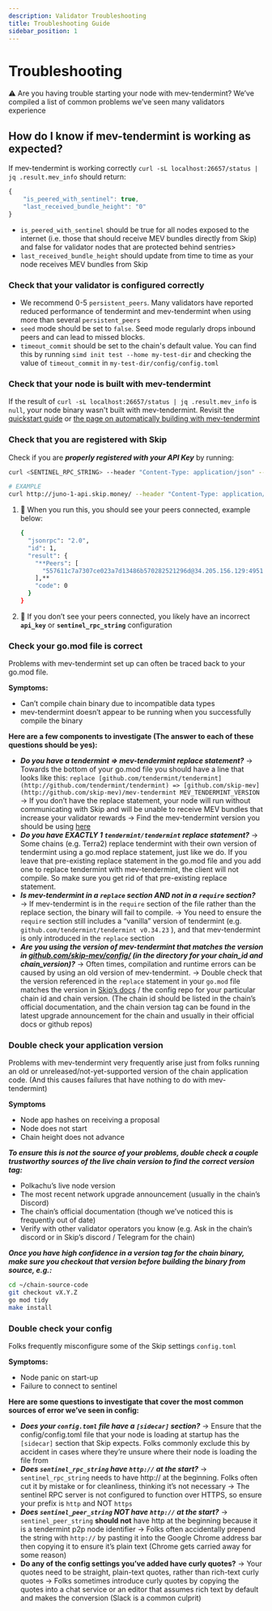 ```yaml
---
description: Validator Troubleshooting
title: Troubleshooting Guide
sidebar_position: 1
---
```


# Troubleshooting

<aside>
⚠️ Are you having trouble starting your node with mev-tendermint? We’ve compiled a list of common problems we’ve seen many validators experience

</aside>

## How do I know if mev-tendermint is working as expected?
If mev-tendermint is working correctly `curl -sL localhost:26657/status | jq .result.mev_info` should return: 

```jsx
{
    "is_peered_with_sentinel": true,
    "last_received_bundle_height": "0"
}
```

- `is_peered_with_sentinel` should be true for all nodes exposed to the internet (i.e. those that should 
receive MEV bundles directly from Skip) and false for validator nodes that are protected behind sentries>
- `last_received_bundle_height` should update from time to time as your node receives MEV bundles from Skip

### Check that your validator is configured correctly

- We recommend 0-5 `persistent_peers`. Many validators have reported reduced performance of tendermint and mev-tendermint
when using more than several `persistent_peers`
- `seed` mode should be set to `false`. Seed mode regularly drops inbound peers and can lead to missed blocks.
- `timeout_commit` should be set to the chain's default value. You can find this by running `simd init test --home my-test-dir` and checking the value of `timeout_commit` in `my-test-dir/config/config.toml`

### Check that your node is built with mev-tendermint
If the result of `curl -sL localhost:26657/status | jq .result.mev_info` is `null`, your node binary wasn't built with mev-tendermint. Revisit the [quickstart guide](./0-quickstart.md) or [the page on automatically building with mev-tendermint](./4-autobuild.md)


### Check that you are registered with Skip
Check if you are **_properly registered with your API Key_** by running:

```bash
curl <SENTINEL_RPC_STRING> --header "Content-Type: application/json" --request POST --data '{"method": "get_peers", "params": ["**<API_KEY>**"], "id": 1}'

# EXAMPLE
curl http://juno-1-api.skip.money/ --header "Content-Type: application/json" --request POST --data '{"method": "get_peers", "params": ["YdtqnUpRsWOCK1wFIVBW1/rGGqY="], "id": 1}'
```

1. 🚨 When you run this, you should see your peers connected, example below:

    ```bash
    {
      "jsonrpc": "2.0",
      "id": 1,
      "result": {
        "**Peers": [
          "557611c7a7307ce023a7d13486b570282521296d@34.205.156.129:49510"
        ],**
        "code": 0
      }
    }
    ```

2. 🚨 If you don’t see your peers connected, you likely have an incorrect **`api_key`** or **`sentinel_rpc_string`** configuration



### Check your go.mod file is correct

Problems with mev-tendermint set up can often be traced back to your go.mod file.

**Symptoms:**

- Can’t compile chain binary due to incompatible data types
- mev-tendermint doesn’t appear to be running when you successfully compile the binary

**Here are a few components to investigate (The answer to each of these questions should be yes):**

- **_*Do you have a tendermint ⇒ mev-tendermint replace statement?*_**
  → Towards the bottom of your go.mod file you should have a line that looks like this:
  `replace [github.com/tendermint/tendermint](http://github.com/tendermint/tendermint) => [github.com/skip-mev](http://github.com/skip-mev)/mev-tendermint MEV_TENDERMINT_VERSION`
  → If you don’t have the replace statement, your node will run without communicating with Skip and will be unable to receive MEV bundles that increase your validator rewards
  → Find the mev-tendermint version you should be using [here](./../3-chain-configuration.md)
- **_*Do you have EXACTLY 1 `tendermint/tendermint` replace statement?*_**
  → Some chains (e.g. Terra2) replace tendermint with their own version of tendermint using a go.mod replace statement, just like we do. If you leave that pre-existing replace statement in the go.mod file and you add one to replace tendermint with mev-tendermint, the client will not compile. So make sure you get rid of that pre-existing replace statement.
- **_*Is mev-tendermint in a `replace` section AND not in a `require` section?*_**
  → If mev-tendermint is in the `require` section of the file rather than the replace section, the binary will fail to compile.
  → You need to ensure the `require` section still includes a “vanilla” version of tendermint (e.g. `github.com/tendermint/tendermint v0.34.23` ), and that mev-tendermint is only introduced in the `replace` section
- **_Are you using the version of mev-tendermint that matches the version in [github.com/skip-mev/config/](http://github.com/skip-mev/config/) (in the directory for your chain_id and chain_version)?_**
  → Often times, compilation and runtime errors can be caused by using an old version of mev-tendermint.
  <!--- TODO:"config repo" used to be a link to the same page --->
  → Double check that the version referenced in the `replace` statement in your `go.mod` file matches the version in [Skip’s docs](./config.md) / the config repo for your particular chain id and chain version. (The chain id should be listed in the chain’s official documentation, and the chain version tag can be found in the latest upgrade announcement for the chain and usually in their official docs or github repos)

### Double check your application version

Problems with mev-tendermint very frequently arise just from folks running an old or unreleased/not-yet-supported version of the chain application code. (And this causes failures that have nothing to do with mev-tendermint)

**Symptoms**

- Node app hashes on receiving a proposal
- Node does not start
- Chain height does not advance

**_To ensure this is not the source of your problems, double check a couple trustworthy sources of the live chain version to find the correct version tag:_**

<!--- TODO: This used to link to the same page --->

- Polkachu’s live node version
- The most recent network upgrade announcement (usually in the chain’s Discord)
- The chain’s official documentation (though we’ve noticed this is frequently out of date)
- Verify with other validator operators you know (e.g. Ask in the chain’s discord or in Skip’s discord / Telegram for the chain)

**_Once you have high confidence in a version tag for the chain binary, make sure you checkout that version before building the binary from source, e.g.:_**

```bash
cd ~/chain-source-code
git checkout vX.Y.Z
go mod tidy
make install
```

### Double check your config

Folks frequently misconfigure some of the Skip settings `config.toml`

**Symptoms:**

- Node panic on start-up
- Failure to connect to sentinel

**Here are some questions to investigate that cover the most common sources of error we’ve seen in config:**

- **_Does your `config.toml` file have a `[sidecar]` section?_**
  → Ensure that the config/config.toml file that your node is loading at startup has the `[sidecar]` section that Skip expects. Folks commonly exclude this by accident in cases where they’re unsure where their node is loading the file from
- **_Does `sentinel_rpc_string` have `http://` at the start?_**
  → `sentinel_rpc_string` needs to have http:// at the beginning. Folks often cut it by mistake or for cleanliness, thinking it’s not necessary
  → The sentinel RPC server is not configured to function over HTTPS, so ensure your prefix is `http` and NOT `https`
- **_Does `sentinel_peer_string` NOT have `http://` at the start?_**
  → `sentinel_peer_string` **should not** have http at the beginning because it is a tendermint p2p node identifier
  → Folks often accidentally prepend the string with `http://` by pasting it into the Google Chrome address bar then copying it to ensure it’s plain text (Chrome gets carried away for some reason)
- **Do any of the config settings you’ve added have curly quotes?**
  → Your quotes need to be straight, plain-text quotes, rather than rich-text curly quotes
  → Folks sometimes introduce curly quotes by copying the quotes into a chat service or an editor that assumes rich text by default and makes the conversion (Slack is a common culprit)
 